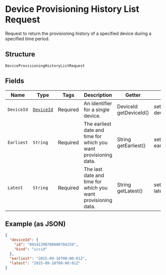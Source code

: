 
# Device Provisioning History List Request

Request to return the provisioning history of a specified device during a specified time period.

## Structure

`DeviceProvisioningHistoryListRequest`

## Fields

| Name | Type | Tags | Description | Getter | Setter |
|  --- | --- | --- | --- | --- | --- |
| `DeviceId` | [`DeviceId`](../../doc/models/device-id.md) | Required | An identifier for a single device. | DeviceId getDeviceId() | setDeviceId(DeviceId deviceId) |
| `Earliest` | `String` | Required | The earliest date and time for which you want provisioning data. | String getEarliest() | setEarliest(String earliest) |
| `Latest` | `String` | Required | The last date and time for which you want provisioning data. | String getLatest() | setLatest(String latest) |

## Example (as JSON)

```json
{
  "deviceId": {
    "id": "89141390780800784259",
    "kind": "iccid"
  },
  "earliest": "2015-09-16T00:00:01Z",
  "latest": "2015-09-18T00:00:01Z"
}
```

